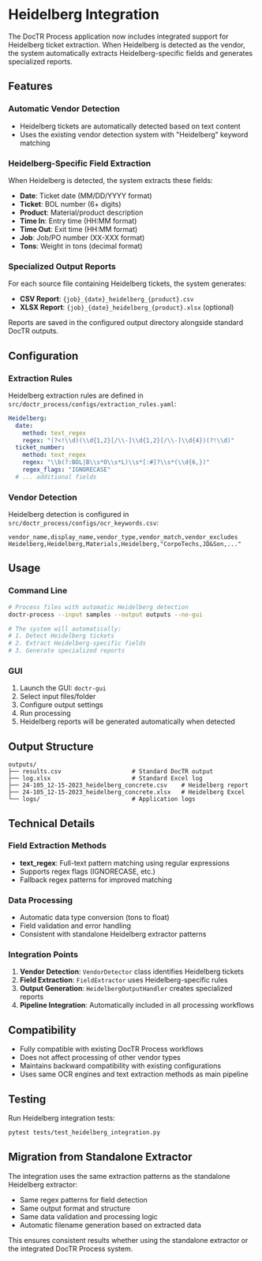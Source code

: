 # Heidelberg Integration

The DocTR Process application now includes integrated support for Heidelberg ticket extraction. When Heidelberg is detected as the vendor, the system automatically extracts Heidelberg-specific fields and generates specialized reports.

## Features

### Automatic Vendor Detection
- Heidelberg tickets are automatically detected based on text content
- Uses the existing vendor detection system with "Heidelberg" keyword matching

### Heidelberg-Specific Field Extraction
When Heidelberg is detected, the system extracts these fields:
- **Date**: Ticket date (MM/DD/YYYY format)
- **Ticket**: BOL number (6+ digits)
- **Product**: Material/product description
- **Time In**: Entry time (HH:MM format)
- **Time Out**: Exit time (HH:MM format)
- **Job**: Job/PO number (XX-XXX format)
- **Tons**: Weight in tons (decimal format)

### Specialized Output Reports
For each source file containing Heidelberg tickets, the system generates:
- **CSV Report**: `{job}_{date}_heidelberg_{product}.csv`
- **XLSX Report**: `{job}_{date}_heidelberg_{product}.xlsx` (optional)

Reports are saved in the configured output directory alongside standard DocTR outputs.

## Configuration

### Extraction Rules
Heidelberg extraction rules are defined in `src/doctr_process/configs/extraction_rules.yaml`:

```yaml
Heidelberg:
  date:
    method: text_regex
    regex: "(?<!\\d)(\\d{1,2}[/\\-]\\d{1,2}[/\\-]\\d{4})(?!\\d)"
  ticket_number:
    method: text_regex
    regex: "\\b(?:BOL|B\\s*O\\s*L)\\s*[:#]?\\s*(\\d{6,})"
    regex_flags: "IGNORECASE"
  # ... additional fields
```

### Vendor Detection
Heidelberg detection is configured in `src/doctr_process/configs/ocr_keywords.csv`:

```csv
vendor_name,display_name,vendor_type,vendor_match,vendor_excludes
Heidelberg,Heidelberg,Materials,Heidelberg,"CorpoTechs,JD&Son,..."
```

## Usage

### Command Line
```bash
# Process files with automatic Heidelberg detection
doctr-process --input samples --output outputs --no-gui

# The system will automatically:
# 1. Detect Heidelberg tickets
# 2. Extract Heidelberg-specific fields
# 3. Generate specialized reports
```

### GUI
1. Launch the GUI: `doctr-gui`
2. Select input files/folder
3. Configure output settings
4. Run processing
5. Heidelberg reports will be generated automatically when detected

## Output Structure

```
outputs/
├── results.csv                    # Standard DocTR output
├── log.xlsx                       # Standard Excel log
├── 24-105_12-15-2023_heidelberg_concrete.csv    # Heidelberg report
├── 24-105_12-15-2023_heidelberg_concrete.xlsx   # Heidelberg Excel
└── logs/                          # Application logs
```

## Technical Details

### Field Extraction Methods
- **text_regex**: Full-text pattern matching using regular expressions
- Supports regex flags (IGNORECASE, etc.)
- Fallback regex patterns for improved matching

### Data Processing
- Automatic data type conversion (tons to float)
- Field validation and error handling
- Consistent with standalone Heidelberg extractor patterns

### Integration Points
1. **Vendor Detection**: `VendorDetector` class identifies Heidelberg tickets
2. **Field Extraction**: `FieldExtractor` uses Heidelberg-specific rules
3. **Output Generation**: `HeidelbergOutputHandler` creates specialized reports
4. **Pipeline Integration**: Automatically included in all processing workflows

## Compatibility

- Fully compatible with existing DocTR Process workflows
- Does not affect processing of other vendor types
- Maintains backward compatibility with existing configurations
- Uses same OCR engines and text extraction methods as main pipeline

## Testing

Run Heidelberg integration tests:
```bash
pytest tests/test_heidelberg_integration.py
```

## Migration from Standalone Extractor

The integration uses the same extraction patterns as the standalone Heidelberg extractor:
- Same regex patterns for field detection
- Same output format and structure
- Same data validation and processing logic
- Automatic filename generation based on extracted data

This ensures consistent results whether using the standalone extractor or the integrated DocTR Process system.